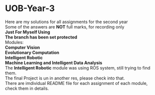 # UOB-Year-3
Here are my solutions for all assignments for the second year  
Some of the answers are **NOT** full marks, for recording only  
**Just For Myself Using**  
**The branch has been set protected**  
Modules:  
**Computer Vision**  
**Evolutionary Computation**  
**Intelligent Robotic**  
**Machine Learning and Intelligent Data Analysis**  
The **Intelligent Robotic** module was using ROS system, still trying to find them.  
The final Project is un in another res, please check into that.  
There are imdividual README file for each assignment of each module, check them in details.
